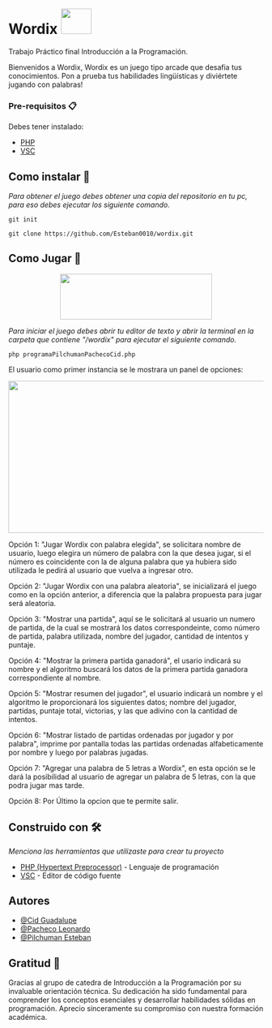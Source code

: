 # Wordix                                                                                         <img src="https://www.gifss.com/letras/a7.gif" height="50" width="60"/>
Trabajo Práctico final Introducción a la Programación.   


Bienvenidos a Wordix, Wordix es un juego tipo arcade  que desafia tus conocimientos. Pon a prueba tus habilidades lingüísticas y diviértete jugando con palabras!

### Pre-requisitos 📋
Debes tener instalado:
- [PHP](https://www.php.net/downloads.php)
- [VSC](https://code.visualstudio.com/download)

## Como instalar 🔧

_Para obtener el juego debes obtener una copia del repositorio en tu pc, para eso debes ejecutar los siguiente comando._


    git init
    
    git clone https://github.com/Esteban0010/wordix.git

## Como Jugar 🚀
<p align="center">
<img src="https://res.cloudinary.com/ddroxn7iv/image/upload/v1700103889/samples/wordix_titulo_geg0uo.png" height="90" width="300"/>
</p>



_Para iniciar el juego debes abrir tu editor de texto y abrir la terminal en la carpeta que contiene "/wordix" para ejecutar el siguiente comando._ 

    php programaPilchumanPachecoCid.php
    

El usuario como primer instancia se le mostrara un panel de opciones:


<p align="center">
<img src="https://res.cloudinary.com/ddroxn7iv/image/upload/v1700104589/menuOpciones_hrjv88.png" height="300" width="600"/>
</p>

Opción 1: "Jugar Wordix con palabra elegida", se solicitara nombre de usuario, luego elegira un número de palabra con la que desea jugar, si el número es coincidente con la de alguna palabra que ya hubiera sido utilizada le pedirá al usuario que vuelva a ingresar otro. 

Opción 2: "Jugar Wordix con una palabra aleatoria",  se inicializará el juego como en la opción anterior, a diferencia que la palabra propuesta para jugar será aleatoria. 

Opción 3: "Mostrar una partida", aquí se le solicitará al usuario un numero de partida, de la cual se mostrará los datos correspondeinte, como número de partida,  palabra utilizada, nombre del jugador, cantidad de intentos y puntaje. 

Opción 4: "Mostrar la primera partida ganadorá", el usario indicará su nombre y el algoritmo buscará los datos de la    primera partida ganadora correspondiente al nombre. 

Opción 5: "Mostrar resumen del jugador", el usuario indicará un nombre y el algoritmo le proporcionará los siguientes datos; nombre del jugador, partidas, puntaje total, victorias, y las que adivino con la cantidad de intentos.   

Opción 6: "Mostrar listado de partidas ordenadas por jugador y por palabra", imprime por pantalla todas las partidas ordenadas alfabeticamente por nombre y luego por palabras jugadas. 

Opción 7: "Agregar una palabra de 5 letras a Wordix", en esta opción se le dará la posibilidad al usuario de agregar un palabra de 5 letras, con la que podra jugar mas tarde.

 Opción 8: Por Último la opcion que te permite salir. 


## Construido con 🛠️

_Menciona las herramientas que utilizaste para crear tu proyecto_

* [PHP (Hypertext Preprocessor)](https://www.php.net/downloads.php) - Lenguaje de programación
* [VSC](https://code.visualstudio.com/download) - Editor de código fuente

## Autores

- [@Cid Guadalupe](https://github.com/guadacid4)
- [@Pacheco Leonardo](https://github.com/pachecoleoo)
- [@Pilchuman Esteban](https://github.com/Esteban0010)

## Gratitud 🎁
Gracias al grupo de catedra de Introducción a la Programación por su invaluable orientación técnica. Su dedicación ha sido fundamental para comprender los conceptos esenciales y desarrollar habilidades sólidas en programación. Aprecio sinceramente su compromiso con nuestra formación académica.